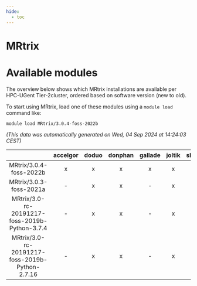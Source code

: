 ```yaml
---
hide:
  - toc
---
```


MRtrix
======

# Available modules


The overview below shows which MRtrix installations are available per HPC-UGent Tier-2cluster, ordered based on software version (new to old).

To start using MRtrix, load one of these modules using a `module load` command like:

```shell
module load MRtrix/3.0.4-foss-2022b
```

*(This data was automatically generated on Wed, 04 Sep 2024 at 14:24:03 CEST)*  

| |accelgor|doduo|donphan|gallade|joltik|shinx|skitty|
| :---: | :---: | :---: | :---: | :---: | :---: | :---: | :---: |
|MRtrix/3.0.4-foss-2022b|x|x|x|x|x|-|x|
|MRtrix/3.0.3-foss-2021a|-|x|x|-|x|-|x|
|MRtrix/3.0-rc-20191217-foss-2019b-Python-3.7.4|-|x|x|-|x|-|x|
|MRtrix/3.0-rc-20191217-foss-2019b-Python-2.7.16|-|x|x|-|x|-|x|
